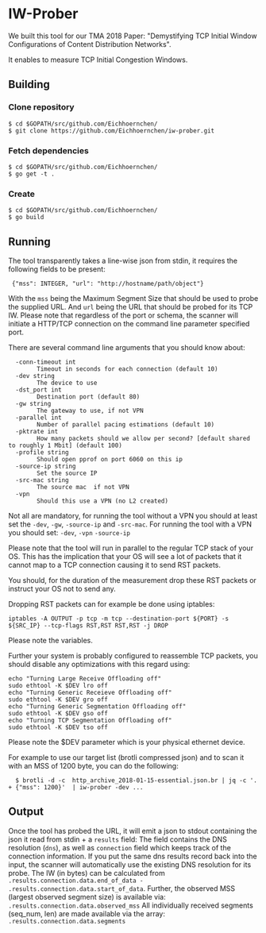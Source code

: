 # IW-Prober

We built this tool for our TMA 2018 Paper: "Demystifying TCP Initial Window Configurations of Content Distribution Networks".

It enables to measure TCP Initial Congestion Windows.

## Building

### Clone repository
 ```
 $ cd $GOPATH/src/github.com/Eichhoernchen/
 $ git clone https://github.com/Eichhoernchen/iw-prober.git
 ```


### Fetch dependencies
 ```
 $ cd $GOPATH/src/github.com/Eichhoernchen/
 $ go get -t .
 ```

### Create
 ```
 $ cd $GOPATH/src/github.com/Eichhoernchen/
 $ go build
 ```

## Running
The tool transparently takes a line-wise json from stdin, it requires the following fields to be present:
 
```
 {"mss": INTEGER, "url": "http://hostname/path/object"}
```

 With the `mss` being the Maximum Segment Size that should be used to probe the supplied URL.
 And `url` being the URL that should be probed for its TCP IW.
 Please note that regardless of the port or schema, the scanner will initiate a HTTP/TCP connection on the command line parameter specified port.



 There are several command line arguments that you should know about:

```
  -conn-timeout int
    	Timeout in seconds for each connection (default 10)
  -dev string
    	The device to use
  -dst_port int
    	Destination port (default 80)
  -gw string
    	The gateway to use, if not VPN
  -parallel int
    	Number of parallel pacing estimations (default 10)
  -pktrate int
    	How many packets should we allow per second? [default shared to roughly 1 Mbit] (default 100)
  -profile string
    	Should open pprof on port 6060 on this ip
  -source-ip string
    	Set the source IP
  -src-mac string
    	The source mac  if not VPN
  -vpn
    	Should this use a VPN (no L2 created)
```

Not all are mandatory, for running the tool without a VPN you should at least set the `-dev`, `-gw`, `-source-ip` and `-src-mac`.
For running the tool with a VPN you should set: `-dev`, `-vpn` `-source-ip` 

Please note that the tool will run in parallel to the regular TCP stack of your OS.
This has the implication that your OS will see a lot of packets that it cannot map to a TCP connection causing it to send RST packets.

You should, for the duration of the measurement drop these RST packets or instruct your OS not to send any.

Dropping RST packets can for example be done using iptables:
```
iptables -A OUTPUT -p tcp -m tcp --destination-port ${PORT} -s ${SRC_IP} --tcp-flags RST,RST RST,RST -j DROP
```
Please note the variables.

Further your system is probably configured to reassemble TCP packets, you should disable any optimizations with this regard using:

```
echo "Turning Large Receive Offloading off"
sudo ethtool -K $DEV lro off
echo "Turning Generic Receieve Offloading off"
sudo ethtool -K $DEV gro off
echo "Turning Generic Segmentation Offloading off"
sudo ethtool -K $DEV gso off
echo "Turning TCP Segmentation Offloading off"
sudo ethtool -K $DEV tso off
```

Please note the $DEV parameter which is your physical ethernet device.



For example to use our target list (brotli compressed json) and to scan it with an MSS of 1200 byte, you can do the following:

```
  $ brotli -d -c  http_archive_2018-01-15-essential.json.br | jq -c '. + {"mss": 1200}'  | iw-prober -dev ...
```

## Output

Once the tool has probed the URL, it will emit a json to stdout containing the json it read from stdin + a `results` field:
The field contains the DNS resolution (`dns`), as well as `connection` field which keeps track of the connection information.
If you put the same dns results record back into the input, the scanner will automatically use the existing DNS resolution for its probe.
The IW (in bytes) can be calculated from `.results.connection.data.end_of_data - .results.connection.data.start_of_data`.
Further, the observed MSS (largest observed segment size) is available via: `.results.connection.data.observed_mss`
All individually received segments (seq_num, len) are made available via the array: `.results.connection.data.segments`


